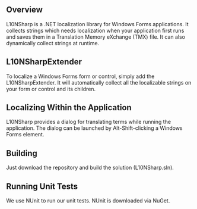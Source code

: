 ## Overview

L10NSharp is a .NET localization library for Windows Forms applications. It collects strings which needs localization when your application first runs and saves them in a Translation Memory eXchange (TMX) file. It can also dynamically collect strings at runtime.

## L10NSharpExtender

To localize a Windows Forms form or control, simply add the L10NSharpExtender. It will automatically collect all the localizable strings on your form or control and its children.

## Localizing Within the Application

L10NSharp provides a dialog for translating terms while running the application. The dialog can be launched by Alt-Shift-clicking a Windows Forms element.

## Building

Just download the repository and build the solution (L10NSharp.sln).

## Running Unit Tests

We use NUnit to run our unit tests. NUnit is downloaded via NuGet.

